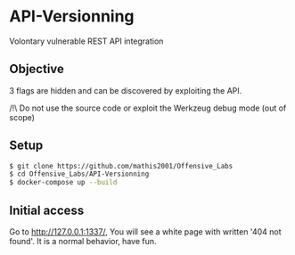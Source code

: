 # API-Versionning

Volontary vulnerable REST API integration

## Objective

3 flags are hidden and can be discovered by exploiting the API.

/!\ Do not use the source code or exploit the Werkzeug debug mode (out of scope)

## Setup

```bash
$ git clone https://github.com/mathis2001/Offensive_Labs
$ cd Offensive_Labs/API-Versionning
$ docker-compose up --build
```
## Initial access

Go to http://127.0.0.1:1337/, You will see a white page with written '404 not found'. It is a normal behavior, have fun.
